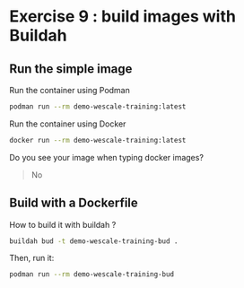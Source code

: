 
# Exercise 9 : build images with Buildah

## Run the simple image

Run the container using Podman
```sh
podman run --rm demo-wescale-training:latest
```

Run the container using Docker
```sh
docker run --rm demo-wescale-training:latest
```

Do you see your image when typing docker images?
> No

 
## Build with a Dockerfile

How to build it with buildah ?
```sh
buildah bud -t demo-wescale-training-bud .
```

Then, run it:
```sh
podman run --rm demo-wescale-training-bud
```
